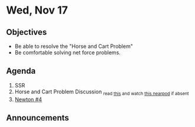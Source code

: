 Wed, Nov 17
=====================  
  
Objectives  
------------  
- Be able to resolve the "Horse and Cart Problem"
- Be comfortable solving net force problems.
  
Agenda    
---------    

1. SSR
2. Horse and Cart Problem Discussion <sub>read [this](https://avon.schoology.com/course/5138386942/materials/gp/5460802425) and watch [this nearpod](https://app.nearpod.com/?pin=PQ9VD) if absent</sub>
4. [Newton #4](https://avon.schoology.com/course/5138386942/materials/gp/5446979967)


Announcements 
 -------------  


<!--stackedit_data:
eyJoaXN0b3J5IjpbLTMxNTEzNTQ2NiwxNzQ2NDc4NDk0LDkwOD
gxNDIxLC01ODE4MDkxNjUsMjA3ODAxNzI1NCwtMTE0OTkwNDMw
OCwtOTU5NzE2MzY0LC0xNzU1OTc5OTkxLC0xNjA3MzE3MTY3LC
0xODYzMTcyOTc5LDExNzU4Njk1MjIsNTQ2NTcwOTQxLC0xMzY3
NTI0NzY2LDE4MzQ2MDg4NTcsMjE0MTY3NDgyMyw3ODQwMTg3Mi
w1NzY2OTEwNzMsLTEzNjMyNjc3NjMsLTIxNDY2NTIxMTYsMTQ1
NzA5MzQyMl19
-->